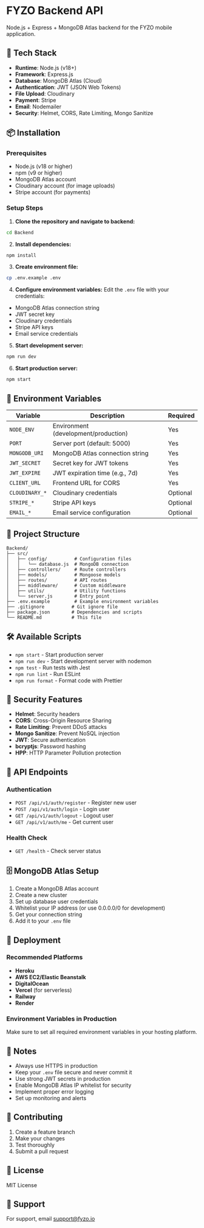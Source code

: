 # FYZO Backend API

Node.js + Express + MongoDB Atlas backend for the FYZO mobile application.

## 🚀 Tech Stack

- **Runtime**: Node.js (v18+)
- **Framework**: Express.js
- **Database**: MongoDB Atlas (Cloud)
- **Authentication**: JWT (JSON Web Tokens)
- **File Upload**: Cloudinary
- **Payment**: Stripe
- **Email**: Nodemailer
- **Security**: Helmet, CORS, Rate Limiting, Mongo Sanitize

## 📦 Installation

### Prerequisites

- Node.js (v18 or higher)
- npm (v9 or higher)
- MongoDB Atlas account
- Cloudinary account (for image uploads)
- Stripe account (for payments)

### Setup Steps

1. **Clone the repository and navigate to backend:**
```bash
cd Backend
```

2. **Install dependencies:**
```bash
npm install
```

3. **Create environment file:**
```bash
cp .env.example .env
```

4. **Configure environment variables:**
Edit the `.env` file with your credentials:
- MongoDB Atlas connection string
- JWT secret key
- Cloudinary credentials
- Stripe API keys
- Email service credentials

5. **Start development server:**
```bash
npm run dev
```

6. **Start production server:**
```bash
npm start
```

## 🔧 Environment Variables

| Variable | Description | Required |
|----------|-------------|----------|
| `NODE_ENV` | Environment (development/production) | Yes |
| `PORT` | Server port (default: 5000) | Yes |
| `MONGODB_URI` | MongoDB Atlas connection string | Yes |
| `JWT_SECRET` | Secret key for JWT tokens | Yes |
| `JWT_EXPIRE` | JWT expiration time (e.g., 7d) | Yes |
| `CLIENT_URL` | Frontend URL for CORS | Yes |
| `CLOUDINARY_*` | Cloudinary credentials | Optional |
| `STRIPE_*` | Stripe API keys | Optional |
| `EMAIL_*` | Email service configuration | Optional |

## 📂 Project Structure

```
Backend/
├── src/
│   ├── config/          # Configuration files
│   │   └── database.js  # MongoDB connection
│   ├── controllers/     # Route controllers
│   ├── models/          # Mongoose models
│   ├── routes/          # API routes
│   ├── middleware/      # Custom middleware
│   ├── utils/           # Utility functions
│   └── server.js        # Entry point
├── .env.example         # Example environment variables
├── .gitignore          # Git ignore file
├── package.json        # Dependencies and scripts
└── README.md           # This file
```

## 🛠️ Available Scripts

- `npm start` - Start production server
- `npm run dev` - Start development server with nodemon
- `npm test` - Run tests with Jest
- `npm run lint` - Run ESLint
- `npm run format` - Format code with Prettier

## 🔐 Security Features

- **Helmet**: Security headers
- **CORS**: Cross-Origin Resource Sharing
- **Rate Limiting**: Prevent DDoS attacks
- **Mongo Sanitize**: Prevent NoSQL injection
- **JWT**: Secure authentication
- **bcryptjs**: Password hashing
- **HPP**: HTTP Parameter Pollution protection

## 📡 API Endpoints

### Authentication
- `POST /api/v1/auth/register` - Register new user
- `POST /api/v1/auth/login` - Login user
- `GET /api/v1/auth/logout` - Logout user
- `GET /api/v1/auth/me` - Get current user

### Health Check
- `GET /health` - Check server status

## 🗄️ MongoDB Atlas Setup

1. Create a MongoDB Atlas account
2. Create a new cluster
3. Set up database user credentials
4. Whitelist your IP address (or use 0.0.0.0/0 for development)
5. Get your connection string
6. Add it to your `.env` file

## 🚀 Deployment

### Recommended Platforms
- **Heroku**
- **AWS EC2/Elastic Beanstalk**
- **DigitalOcean**
- **Vercel** (for serverless)
- **Railway**
- **Render**

### Environment Variables in Production
Make sure to set all required environment variables in your hosting platform.

## 📝 Notes

- Always use HTTPS in production
- Keep your `.env` file secure and never commit it
- Use strong JWT secrets in production
- Enable MongoDB Atlas IP whitelist for security
- Implement proper error logging
- Set up monitoring and alerts

## 🤝 Contributing

1. Create a feature branch
2. Make your changes
3. Test thoroughly
4. Submit a pull request

## 📄 License

MIT License

## 📧 Support

For support, email support@fyzo.io
